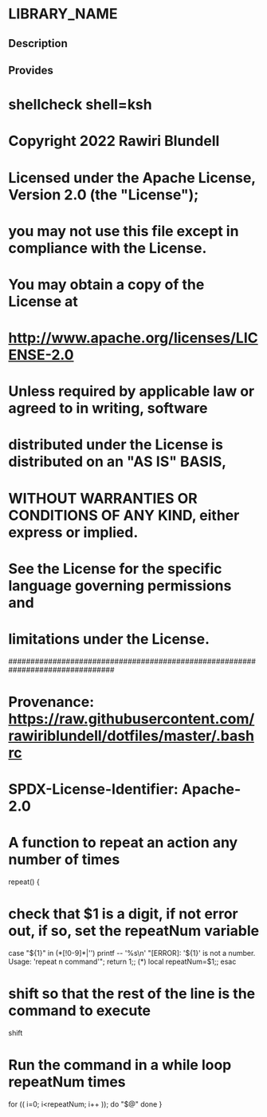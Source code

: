 # LIBRARY_NAME

## Description

## Provides
# shellcheck shell=ksh

# Copyright 2022 Rawiri Blundell
#
# Licensed under the Apache License, Version 2.0 (the "License");
# you may not use this file except in compliance with the License.
# You may obtain a copy of the License at
#
#     http://www.apache.org/licenses/LICENSE-2.0
#
# Unless required by applicable law or agreed to in writing, software
# distributed under the License is distributed on an "AS IS" BASIS,
# WITHOUT WARRANTIES OR CONDITIONS OF ANY KIND, either express or implied.
# See the License for the specific language governing permissions and
# limitations under the License.
################################################################################
# Provenance: https://raw.githubusercontent.com/rawiriblundell/dotfiles/master/.bashrc
# SPDX-License-Identifier: Apache-2.0

# A function to repeat an action any number of times
repeat() {
  # check that $1 is a digit, if not error out, if so, set the repeatNum variable
  case "${1}" in
    (*[!0-9]*|'') printf -- '%s\n' "[ERROR]: '${1}' is not a number.  Usage: 'repeat n command'"; return 1;;
    (*)           local repeatNum=$1;;
  esac
  # shift so that the rest of the line is the command to execute
  shift

  # Run the command in a while loop repeatNum times
  for (( i=0; i<repeatNum; i++ )); do
    "$@"
  done
}
